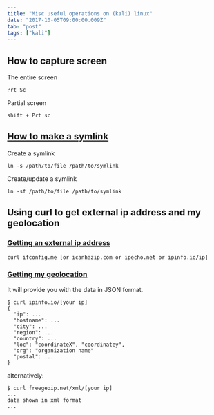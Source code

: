 ```yaml
---
title: "Misc useful operations on (kali) linux"
date: "2017-10-05T09:00:00.009Z"
tab: "post"
tags: ["kali"]
---
```


## How to capture screen
The entire screen
```
Prt Sc 
```
Partial screen
```
shift + Prt sc
```

## [How to make a symlink](https://stackoverflow.com/questions/1951742/how-to-symlink-a-file-in-linux)
Create a symlink
```
ln -s /path/to/file /path/to/symlink
```
Create/update a symlink
```
ln -sf /path/to/file /path/to/symlink
```

## Using curl to get external ip address and my geolocation
### [Getting an external ip address](https://askubuntu.com/questions/95910/command-for-determining-my-public-ip)
```
curl ifconfig.me [or icanhazip.com or ipecho.net or ipinfo.io/ip]
```

### [Getting my geolocation](http://xmodulo.com/geographic-location-ip-address-command-line.html)
It will provide you with the data in JSON format.
```
$ curl ipinfo.io/[your ip]
{
  "ip": ...
  "hostname": ...
  "city": ...
  "region": ...
  "country": ...
  "loc": "coordinateX", "coordinatey",
  "org": "organization name"
  "postal": ...
}
```
alternatively:
```
$ curl freegeoip.net/xml/[your ip]
...
data shown in xml format
...
```
